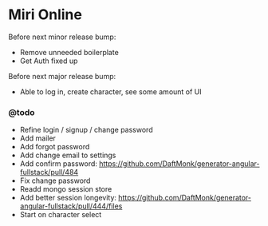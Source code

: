 Miri Online
===========

Before next minor release bump:
 - Remove unneeded boilerplate
 - Get Auth fixed up

Before next major release bump:
 - Able to log in, create character, see some amount of UI

### @todo
 
 - Refine login / signup / change password
 - Add mailer
 - Add forgot password
 - Add change email to settings
 - Add confirm password: https://github.com/DaftMonk/generator-angular-fullstack/pull/484
 - Fix change password
 - Readd mongo session store
 - Add better session longevity: https://github.com/DaftMonk/generator-angular-fullstack/pull/444/files
 - Start on character select

